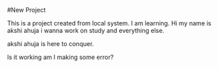 #New Project

This is a project created from local system. 
I am learning. Hi my name is akshi ahuja i wanna work on study and everything else.


akshi ahuja is here to conquer.

Is it working am I making some error?